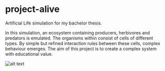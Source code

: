# project-alive
Artificial Life simulation for my bachelor thesis.

In this simulation, an ecosystem containing producers, herbivores and predators is emulated. The organisms within consist of cells of different types. By simple but refined interaction rules between these cells, complex behaviour emerges. The aim of this project is to create a complex system with educational value.

![alt text](https://github.com/samfemboeck/project-alive/blob/master/Unbennant.PNG?raw=true)


